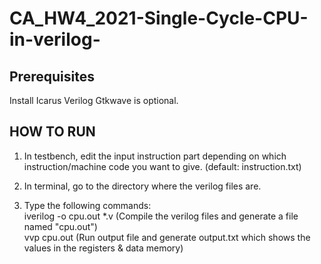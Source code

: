 # CA_HW4_2021-Single-Cycle-CPU-in-verilog-

## Prerequisites
Install Icarus Verilog
Gtkwave is optional.

## HOW TO RUN
1) In testbench, edit the input instruction part depending on which instruction/machine code you want to give. (default: instruction.txt)

2) In terminal, go to the directory where the verilog files are.

3) Type the following commands:\
  iverilog -o cpu.out *.v     (Compile the verilog files and generate a file named "cpu.out")\
  vvp cpu.out                 (Run output file and generate output.txt which shows the values in the registers & data memory)

